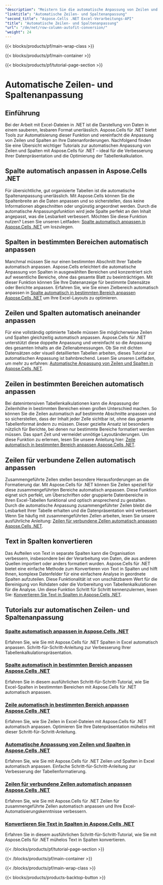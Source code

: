 ```yaml
---
"description": "Meistern Sie die automatische Anpassung von Zeilen und Spalten in Excel mit Aspose.Cells für .NET. Optimieren Sie die Datenanzeige mit Schritt-für-Schritt-Anleitungen für übersichtliche, professionelle Tabellenkalkulationen."
"linktitle": "Automatische Zeilen- und Spaltenanpassung"
"second_title": "Aspose.Cells .NET Excel-Verarbeitungs-API"
"title": "Automatische Zeilen- und Spaltenanpassung"
"url": "/de/net/row-column-autofit-conversion/"
"weight": 24
---
```


{{< blocks/products/pf/main-wrap-class >}}

{{< blocks/products/pf/main-container >}}

{{< blocks/products/pf/tutorial-page-section >}}

# Automatische Zeilen- und Spaltenanpassung

## Einführung

Bei der Arbeit mit Excel-Dateien in .NET ist die Darstellung von Daten in einem sauberen, lesbaren Format unerlässlich. Aspose.Cells für .NET bietet Tools zur Automatisierung dieser Funktion und vereinfacht die Anpassung von Zeilen und Spalten an Ihre Datenanforderungen. Nachfolgend finden Sie eine Übersicht wichtiger Tutorials zur automatischen Anpassung von Zeilen und Spalten mit Aspose.Cells für .NET – ideal für die Verbesserung Ihrer Datenpräsentation und die Optimierung der Tabellenkalkulation.

## Spalte automatisch anpassen in Aspose.Cells .NET
Für übersichtliche, gut organisierte Tabellen ist die automatische Spaltenanpassung unerlässlich. Mit Aspose.Cells können Sie die Spaltenbreite an die Daten anpassen und so sicherstellen, dass keine Informationen abgeschnitten oder ungünstig angeordnet werden. Durch die automatische Anpassungsfunktion wird jede Spalte perfekt an den Inhalt angepasst, was die Lesbarkeit verbessert. Möchten Sie diese Funktion nutzen? Lesen Sie unseren Leitfaden: [Spalte automatisch anpassen in Aspose.Cells .NET](./autofit-column-aspose-cells/) um loszulegen.

## Spalten in bestimmten Bereichen automatisch anpassen
Manchmal müssen Sie nur einen bestimmten Abschnitt Ihrer Tabelle automatisch anpassen. Aspose.Cells erleichtert die automatische Anpassung von Spalten in ausgewählten Bereichen und konzentriert sich auf wesentliche Bereiche, ohne das gesamte Blatt zu beeinträchtigen. Mit dieser Funktion können Sie Ihre Datenanzeige für bestimmte Datensätze oder Berichte anpassen. Erfahren Sie, wie Sie einen Zielbereich automatisch anpassen in [Spalte automatisch in bestimmten Bereich anpassen Aspose.Cells .NET](./autofit-column-specific-range/) um Ihre Excel-Layouts zu optimieren.

## Zeilen und Spalten automatisch aneinander anpassen
Für eine vollständig optimierte Tabelle müssen Sie möglicherweise Zeilen und Spalten gleichzeitig automatisch anpassen. Aspose.Cells für .NET unterstützt diese doppelte Anpassung und vereinfacht so die Anpassung des gesamten Inhalts an die Zellenabmessungen. Ob Sie mit dichten Datensätzen oder visuell detaillierten Tabellen arbeiten, dieses Tutorial zur automatischen Anpassung ist bahnbrechend. Lesen Sie unseren Leitfaden, um mehr zu erfahren: [Automatische Anpassung von Zeilen und Spalten in Aspose.Cells .NET](./autofit-rows-columns/).

## Zeilen in bestimmten Bereichen automatisch anpassen
Bei datenintensiven Tabellenkalkulationen kann die Anpassung der Zeilenhöhe in bestimmten Bereichen einen großen Unterschied machen. So können Sie die Zeilen automatisch auf bestimmte Abschnitte anpassen und so sicherstellen, dass der Inhalt jeder Zelle sichtbar ist, ohne das gesamte Tabellenformat ändern zu müssen. Dieser gezielte Ansatz ist besonders nützlich für Berichte, bei denen nur bestimmte Bereiche formatiert werden müssen. Das spart Zeit und vermeidet unnötige Layoutänderungen. Um diese Funktion zu erlernen, lesen Sie unsere Anleitung hier: [Zeile automatisch in bestimmten Bereich anpassen Aspose.Cells .NET](./autofit-row-specific-range/).

## Zeilen für verbundene Zellen automatisch anpassen
Zusammengeführte Zellen stellen besondere Herausforderungen an die Formatierung dar. Mit Aspose.Cells für .NET können Sie Zeilen speziell für diese zusammengeführten Bereiche automatisch anpassen. Diese Funktion eignet sich perfekt, um Überschriften oder gruppierte Datenbereiche in Ihren Excel-Tabellen funktional und optisch ansprechend zu gestalten. Durch die automatische Anpassung zusammengeführter Zeilen bleibt die Lesbarkeit Ihrer Tabelle erhalten und die Datenpräsentation wird verbessert. Wenn Sie häufig mit zusammengeführten Zellen arbeiten, lesen Sie unsere ausführliche Anleitung: [Zeilen für verbundene Zellen automatisch anpassen Aspose.Cells .NET](./autofit-rows-merged-cells/).

## Text in Spalten konvertieren
Das Aufteilen von Text in separate Spalten kann die Organisation verbessern, insbesondere bei der Verarbeitung von Daten, die aus anderen Quellen importiert oder anders formatiert wurden. Aspose.Cells für .NET bietet eine einfache Methode zum Konvertieren von Text in Spalten und hilft Ihnen, komplexe Datenfelder für eine einfachere Analyse in geordnete Spalten aufzuteilen. Diese Funktionalität ist von unschätzbarem Wert für die Bereinigung von Rohdaten oder die Vorbereitung von Tabellenkalkulationen für die Analyse. Um diese Funktion Schritt für Schritt kennenzulernen, lesen Sie: [Konvertieren Sie Text in Spalten in Aspose.Cells .NET](./convert-text-to-columns/).

## Tutorials zur automatischen Zeilen- und Spaltenanpassung
### [Spalte automatisch anpassen in Aspose.Cells .NET](./autofit-column-aspose-cells/)
Erfahren Sie, wie Sie mit Aspose.Cells für .NET Spalten in Excel automatisch anpassen. Schritt-für-Schritt-Anleitung zur Verbesserung Ihrer Tabellenkalkulationspräsentation.
### [Spalte automatisch in bestimmten Bereich anpassen Aspose.Cells .NET](./autofit-column-specific-range/)
Erfahren Sie in diesem ausführlichen Schritt-für-Schritt-Tutorial, wie Sie Excel-Spalten in bestimmten Bereichen mit Aspose.Cells für .NET automatisch anpassen.
### [Zeile automatisch in bestimmten Bereich anpassen Aspose.Cells .NET](./autofit-row-specific-range/)
Erfahren Sie, wie Sie Zeilen in Excel-Dateien mit Aspose.Cells für .NET automatisch anpassen. Optimieren Sie Ihre Datenpräsentation mühelos mit dieser Schritt-für-Schritt-Anleitung.
### [Automatische Anpassung von Zeilen und Spalten in Aspose.Cells .NET](./autofit-rows-columns/)
Erfahren Sie, wie Sie mit Aspose.Cells für .NET Zeilen und Spalten in Excel automatisch anpassen. Einfache Schritt-für-Schritt-Anleitung zur Verbesserung der Tabellenformatierung.
### [Zeilen für verbundene Zellen automatisch anpassen Aspose.Cells .NET](./autofit-rows-merged-cells/)
Erfahren Sie, wie Sie mit Aspose.Cells für .NET Zeilen für zusammengeführte Zellen automatisch anpassen und Ihre Excel-Automatisierungskenntnisse verbessern.
### [Konvertieren Sie Text in Spalten in Aspose.Cells .NET](./convert-text-to-columns/)
Erfahren Sie in diesem ausführlichen Schritt-für-Schritt-Tutorial, wie Sie mit Aspose.Cells für .NET mühelos Text in Spalten konvertieren.

{{< /blocks/products/pf/tutorial-page-section >}}

{{< /blocks/products/pf/main-container >}}

{{< /blocks/products/pf/main-wrap-class >}}

{{< blocks/products/products-backtop-button >}}